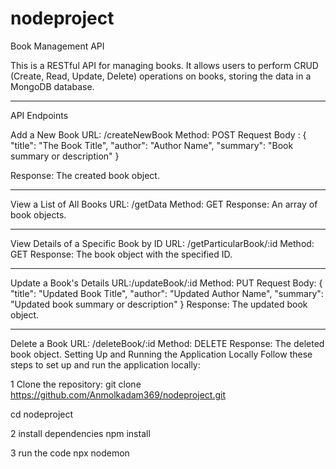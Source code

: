 # nodeproject

Book Management API

This is a RESTful API for managing books. It allows users to perform CRUD (Create, Read, Update, Delete) operations on books, storing the data in a MongoDB database.

------------------------------------------------------------------------------------------------------------------


API Endpoints

Add a New Book
URL: /createNewBook
Method: POST
Request Body :
{
"title": "The Book Title",
"author": "Author Name",
"summary": "Book summary or description"
}

Response: The created book object.

------------------------------------------------------------------------------------------------------------------
 

View a List of All Books
URL: /getData
Method: GET
Response: An array of book objects.

------------------------------------------------------------------------------------------------------------------

View Details of a Specific Book by ID
 URL: /getParticularBook/:id
  Method: GET
 Response: The book object with the specified ID.

------------------------------------------------------------------------------------------------------------------

Update a Book's Details
URL:/updateBook/:id
  Method: PUT
Request Body: 
{ "title": "Updated Book Title", 
"author": "Updated Author Name", 
"summary": "Updated book summary or description"
 }
Response: The updated book object.

  ------------------------------------------------------------------------------------------------------------------


Delete a Book 
URL: /deleteBook/:id 
Method: DELETE 
Response: The deleted book object.
Setting Up and Running the Application Locally Follow these steps to set up and run the application locally:

1 Clone the repository: git clone https://github.com/Anmolkadam369/nodeproject.git 

cd nodeproject   

2 install dependencies npm install

3 run the code npx nodemon
